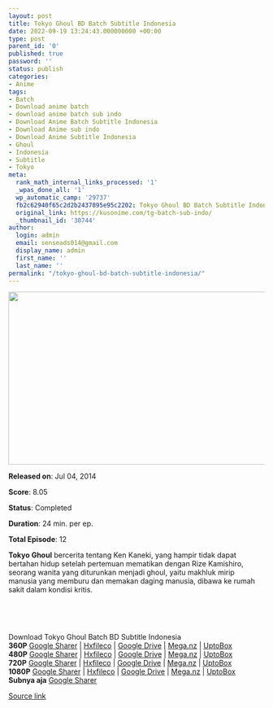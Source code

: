 ```yaml
---
layout: post
title: Tokyo Ghoul BD Batch Subtitle Indonesia
date: 2022-09-19 13:24:43.000000000 +00:00
type: post
parent_id: '0'
published: true
password: ''
status: publish
categories:
- Anime
tags:
- Batch
- Download anime batch
- download anime batch sub indo
- Download Anime Batch Subtitle Indonesia
- Download Anime sub indo
- Download Anime Subtitle Indonesia
- Ghoul
- Indonesia
- Subtitle
- Tokyo
meta:
  rank_math_internal_links_processed: '1'
  _wpas_done_all: '1'
  wp_automatic_camp: '29737'
  fb2c62940f65c2d2b2437895e95c2202: Tokyo Ghoul BD Batch Subtitle Indonesia
  original_link: https://kusonime.com/tg-batch-sub-indo/
  _thumbnail_id: '30744'
author:
  login: admin
  email: senseads014@gmail.com
  display_name: admin
  first_name: ''
  last_name: ''
permalink: "/tokyo-ghoul-bd-batch-subtitle-indonesia/"
---
```

<p><img width="605" height="340" src="{{ site.baseurl }}/assets/2022/09/Anime-Tokyo-Ghoul-sseason-1-605x340.jpg" class="attachment-thumb-large size-thumb-large wp-post-image" alt="" loading="lazy" title="Tokyo Ghoul BD Batch Subtitle Indonesia" srcset="https://kusonime.com/wp-content/uploads/2017/09/Anime-Tokyo-Ghoul-sseason-1-605x340.jpg 605w, https://kusonime.com/wp-content/uploads/2017/09/Anime-Tokyo-Ghoul-sseason-1-300x169.jpg 300w, https://kusonime.com/wp-content/uploads/2017/09/Anime-Tokyo-Ghoul-sseason-1-768x432.jpg 768w, https://kusonime.com/wp-content/uploads/2017/09/Anime-Tokyo-Ghoul-sseason-1-520x292.jpg 520w, https://kusonime.com/wp-content/uploads/2017/09/Anime-Tokyo-Ghoul-sseason-1.jpg 1000w" sizes="(max-width: 605px) 100vw, 605px" />
<p><b>Released on</b>: Jul 04, 2014</p>
<p>
<p><b>Score</b>: 8.05</p>
<p>
<p><b>Status</b>: Completed</p>
<p>
<p><b>Duration</b>: 24 min. per ep.</p>
<p>
<p><b>Total Episode</b>: 12</p>
<p>
<p><strong>Tokyo Ghoul</strong> bercerita tentang Ken Kaneki, yang hampir tidak dapat bertahan hidup setelah pertemuan mematikan dengan Rize Kamishiro, seorang wanita yang diturunkan menjadi ghoul, yaitu makhluk mirip manusia yang memburu dan memakan daging manusia, dibawa ke rumah sakit dalam kondisi kritis.</p>
<p>
<p> </p>
<p>
<p> </p>
<p>
<div class="smokeddl">
<div class="smokettl">Download Tokyo Ghoul Batch BD Subtitle Indonesia</div>
<div class="smokeurl"><strong>360P</strong> <a href="https://acefile.co/f/39624354/kusonime-tgbd-360p-rar" target="_blank" rel="noopener noreferrer">Google Sharer</a> | <a href="https://hxfile.co/d7uogs50s7yk" target="_blank" rel="noopener">Hxfileco</a> | <a href="https://drive.google.com/uc?export=download&amp;id=1TF_wqsN0jOECXX8Ny3RNFJ0FLfElV9LJ" target="_blank" rel="noopener">Google Drive</a> | <a href="https://mega.nz/file/e1BCVb7A#IFE9nxa8KT5Eniiz7V9OCTfgKdfzos45w0fcjaojrZU" target="_blank" rel="noopener noreferrer">Mega.nz</a> | <a href="https://uptobox.com/m5xhyfboc22u" target="_blank" rel="noopener">UptoBox</a></div>
<div class="smokeurl"><strong>480P</strong> <a href="https://acefile.co/f/39624359/kusonime-tgbd-480p-rar" target="_blank" rel="noopener noreferrer">Google Sharer</a> | <a href="https://hxfile.co/26gm4nfecnyu" target="_blank" rel="noopener">Hxfileco</a> | <a href="https://drive.google.com/uc?export=download&amp;id=1K0PmNcAAg3NxQWh5do3nlfCbYpQ45OBN" target="_blank" rel="noopener">Google Drive</a> | <a href="https://mega.nz/file/mpYmEJrA#jpr3q_YKkV5g6O113Z_mdWTPmBUrY3m3vKSNL9_y9FA" target="_blank" rel="noopener noreferrer">Mega.nz</a> | <a href="https://uptobox.com/ddrmohsss79z" target="_blank" rel="noopener">UptoBox</a></div>
<div class="smokeurl"><strong>720P</strong> <a href="https://acefile.co/f/39624361/kusonime-tgbd-720p-rar" target="_blank" rel="noopener noreferrer">Google Sharer</a> | <a href="https://hxfile.co/k30absidut41" target="_blank" rel="noopener">Hxfileco</a> | <a href="https://drive.google.com/uc?export=download&amp;id=1bgijvqPT02CiZG4_gSJoXJJrhVrCj_jp" target="_blank" rel="noopener">Google Drive</a> | <a href="https://mega.nz/file/GoIEBTDA#bpaxWbtoRRq9b1e7CbMNPCs7Dmr2_Pe8L25_7Xoo4d0" target="_blank" rel="noopener noreferrer">Mega.nz</a> | <a href="https://uptobox.com/1glzvlv1x8xo" target="_blank" rel="noopener">UptoBox</a></div>
<div class="smokeurl"><strong>1080P</strong> <a href="https://acefile.co/f/39624366/kusonime-tgbd-1080p-rar" target="_blank" rel="noopener noreferrer">Google Sharer</a> | <a href="https://hxfile.co/u34jivf20zfd" target="_blank" rel="noopener">Hxfileco</a> | <a href="https://drive.google.com/uc?export=download&amp;id=1NYL4Idp6EhN6GltSiGmjYp6lrewaY6e5" target="_blank" rel="noopener">Google Drive</a> | <a href="https://mega.nz/file/m5R2lRxQ#np_0MJ8NN6lNCYKeVKPZA9ZmbXDkRKO__pvyFBnuI8s" target="_blank" rel="noopener noreferrer">Mega.nz</a> | <a href="https://uptobox.com/dk383yu0kums" target="_blank" rel="noopener">UptoBox</a></div>
<div class="smokeurl"><strong>Subnya aja</strong> <a href="https://acefile.co/f/39624371/kusonime-tgbd-fontsubs-rar" target="_blank" rel="noopener">Google Sharer</a></div>
</div>
<p><a href="https://kusonime.com/tg-batch-sub-indo/">Source link </a></p>
